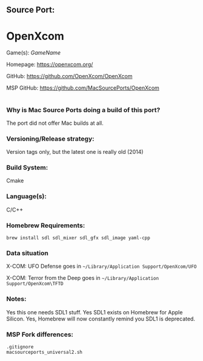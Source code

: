 ## Source Port:
# OpenXcom

Game(s): *GameName*

Homepage: https://openxcom.org/

GitHub: https://github.com/OpenXcom/OpenXcom

MSP GitHub: https://github.com/MacSourcePorts/OpenXcom

#
### Why is Mac Source Ports doing a build of this port?
The port did not offer Mac builds at all.

### Versioning/Release strategy:
Version tags only, but the latest one is really old (2014)

### Build System: 
Cmake

### Language(s):
C/C++

### Homebrew Requirements:

```
brew install sdl sdl_mixer sdl_gfx sdl_image yaml-cpp
```
### Data situation
X-COM: UFO Defense goes in `~/Library/Application Support/OpenXcom/UFO`

X-COM: Terror from the Deep goes in `~/Library/Application Support/OpenXcom\TFTD`

### Notes:
Yes this one needs SDL1 stuff. Yes SDL1 exists on Homebrew for Apple Silicon. Yes, Homebrew will now constantly remind you SDL1 is deprecated. 

### MSP Fork differences:
```
.gitignore
macsourceports_universal2.sh
```